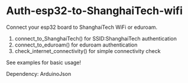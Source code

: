 # Auth-esp32-to-ShanghaiTech-wifi
Connect your esp32 board to ShanghaiTech WiFi or eduroam.  

1. connect_to_ShanghaiTech() for SSID:ShanghaiTech authentication
2. connect_to_eduroam() for eduroam authentication
3. check_internet_connectivity() for simple connectivity check

See examples for basic usage!  

Dependency: ArduinoJson
